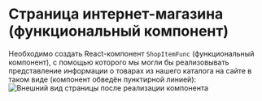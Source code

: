 # Страница интернет-магазина (функциональный компонент)

Необходимо создать React-компонент `ShopItemFunc` (функциональный компонент), с помощью которого мы могли бы реализовывать представление информации о товарах из нашего каталога на сайте в таком виде (компонент обведён пунктирной линией):
![Внешний вид страницы после реализации компонента](https://raw.githubusercontent.com/netology-code/ra16-homeworks/master/components/store-class/assets/preview.png)